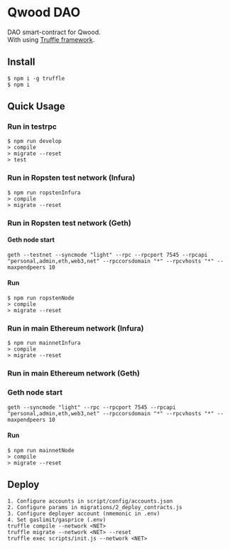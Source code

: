 # Qwood DAO
DAO smart-contract for Qwood.  
With using [Truffle framework](http://truffleframework.com/).
## Install
```
$ npm i -g truffle
$ npm i
```
## Quick Usage
### Run in testrpc 
```
$ npm run develop
> compile
> migrate --reset
> test
```
### Run in Ropsten test network (Infura)
```
$ npm run ropstenInfura
> compile
> migrate --reset
```
### Run in Ropsten test network (Geth)
#### Geth node start
```
geth --testnet --syncmode "light" --rpc --rpcport 7545 --rpcapi "personal,admin,eth,web3,net" --rpccorsdomain "*" --rpcvhosts "*" --maxpendpeers 10
```
#### Run
```
$ npm run ropstenNode
> compile
> migrate --reset
```
### Run in main Ethereum network (Infura)
```
$ npm run mainnetInfura
> compile
> migrate --reset
```
### Run in main Ethereum network (Geth)
### Geth node start
```
geth --syncmode "light" --rpc --rpcport 7545 --rpcapi "personal,admin,eth,web3,net" --rpccorsdomain "*" --rpcvhosts "*" --maxpendpeers 10
```
#### Run
```
$ npm run mainnetNode
> compile
> migrate --reset
```
## Deploy
```
1. Configure accounts in script/config/accounts.json
2. Configure params in migrations/2_deploy_contracts.js
3. Configure deployer account (nmemonic in .env)
4. Set gaslimit/gasprice (.env)
truffle compile --network <NET>
truffle migrate --network <NET> --reset
truffle exec scripts/init.js --network <NET>
```
